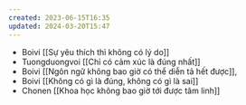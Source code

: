 ```yaml
---
created: 2023-06-15T16:35
updated: 2024-03-20T15:47
---
```

- Boivi [[Sự yêu thích thì không có lý do]]
- Tuongduongvoi [[Chỉ có cảm xúc là đúng nhất]]
- Boivi [[Ngôn ngữ không bao giờ có thể diễn tả hết được]], 
- Boivi [[Không có gì là đúng, không có gì là sai]] 
- Chonen [[Khoa học không bao giờ tới được tâm linh]]